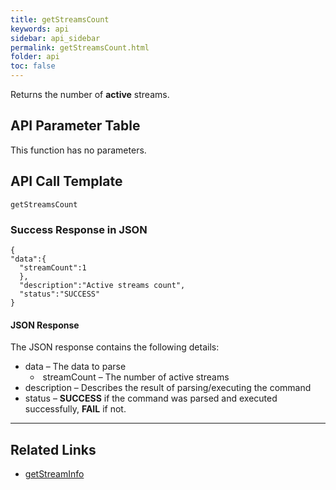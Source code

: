 ```yaml
---
title: getStreamsCount
keywords: api
sidebar: api_sidebar
permalink: getStreamsCount.html
folder: api
toc: false
---
```




Returns the number of **active** streams.



## API Parameter Table

This function has no parameters.





## API Call Template

``` 
getStreamsCount
```



### Success Response in JSON

``` 
{
"data":{
  "streamCount":1
  },
  "description":"Active streams count",
  "status":"SUCCESS"
}
```



#### JSON Response

The JSON response contains the following details:

- data – The data to parse
  - ​	streamCount – The number of active streams
- description – Describes the result of parsing/executing the command
- status – **SUCCESS** if the command was parsed and executed successfully, **FAIL** if not.

------

## Related Links

- [getStreamInfo](getStreamInfo.html)

